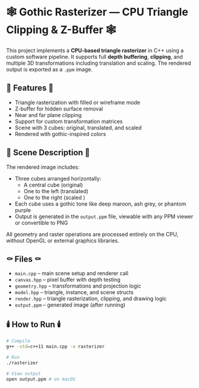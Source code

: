 # 🕸️ Gothic Rasterizer — CPU Triangle Clipping & Z-Buffer 🕸️

This project implements a **CPU-based triangle rasterizer** in C++ using a custom software pipeline. It supports full **depth buffering**, **clipping**, and multiple 3D transformations including translation and scaling. The rendered output is exported as a `.ppm` image.

## 🖤 Features 🖤

- Triangle rasterization with filled or wireframe mode
- Z-buffer for hidden surface removal
- Near and far plane clipping
- Support for custom transformation matrices
- Scene with 3 cubes: original, translated, and scaled
- Rendered with gothic-inspired colors

## 🩶 Scene Description 🩶

The rendered image includes:
- Three cubes arranged horizontally:
  - A central cube (original)
  - One to the left (translated)
  - One to the right (scaled )
- Each cube uses a gothic tone like deep maroon, ash grey, or phantom purple
- Output is generated in the `output.ppm` file, viewable with any PPM viewer or convertible to PNG

All geometry and raster operations are processed entirely on the CPU, without OpenGL or external graphics libraries.

## ⚰️ Files ⚰️

- `main.cpp` – main scene setup and renderer call
- `canvas.hpp` – pixel buffer with depth testing
- `geometry.hpp` – transformations and projection logic
- `model.hpp` – triangle, instance, and scene structs
- `render.hpp` – triangle rasterization, clipping, and drawing logic
- `output.ppm` – generated image (after running)

## 🕯️ How to Run 🕯️

```bash
# Compile
g++ -std=c++11 main.cpp -o rasterizer

# Run
./rasterizer

# View output
open output.ppm # on macOS
